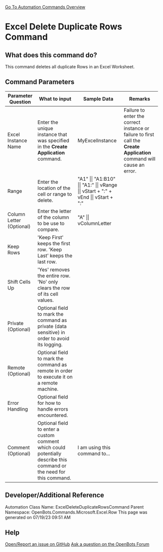<!--TITLE: Excel Delete Duplicate Rows Command -->
<!-- SUBTITLE: a command in the Microsoft Commands\Excel\Row group. -->
[Go To Automation Commands Overview](/automation-commands)


# Excel Delete Duplicate Rows Command


## What does this command do?
This command deletes all duplicate Rows in an Excel Worksheet.


## Command Parameters
| Parameter Question   	| What to input  	|  Sample Data 	| Remarks  	|
| ---                    | ---               | ---           | ---       |
|Excel Instance Name|Enter the unique instance that was specified in the **Create Application** command.|MyExcelInstance|Failure to enter the correct instance or failure to first call the **Create Application** command will cause an error.|
|Range|Enter the location of the cell or range to delete.|"A1" \|\| "A1:B10" \|\| "A1:" \|\| vRange \|\| vStart + ":" + vEnd \|\| vStart + ":"||
|Column Letter (Optional)|Enter the letter of the column to be use to compare.|"A" \|\| vColumnLetter||
|Keep Rows|'Keep First' keeps the first row. 'Keep Last' keeps the last row.|||
|Shift Cells Up|'Yes' removes the entire row. 'No' only clears the row of its cell values.|||
|Private (Optional)|Optional field to mark the command as private (data sensitive) in order to avoid its logging.|||
|Remote (Optional)|Optional field to mark the command as remote in order to execute it on a remote machine.|||
|Error Handling|Optional field for how to handle errors encountered.|||
|Comment (Optional)|Optional field to enter a custom comment which could potentially describe this command or the need for this command.|I am using this command to...||


## Developer/Additional Reference
Automation Class Name: ExcelDeleteDuplicateRowsCommand
Parent Namespace: OpenBots.Commands.Microsoft.Excel.Row
This page was generated on 07/19/23 09:51 AM


## Help
[Open/Report an issue on GitHub](https://github.com/OpenBotsAI/OpenBots.Studio/issues/new)
[Ask a question on the OpenBots Forum](https://openbots.ai/forums/)
